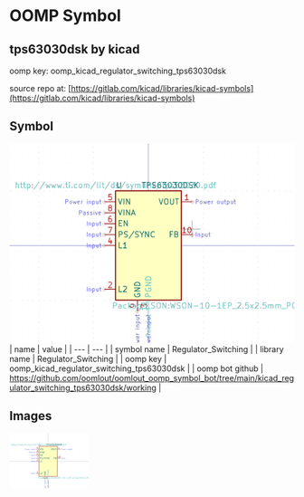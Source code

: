 # OOMP Symbol  
## tps63030dsk  by kicad  
  
oomp key: oomp_kicad_regulator_switching_tps63030dsk  
  
source repo at: [https://gitlab.com/kicad/libraries/kicad-symbols](https://gitlab.com/kicad/libraries/kicad-symbols)  
## Symbol  
  
[![working.png](working_600.png)](working.png)  
| name | value | 
| --- | --- | 
| symbol name | Regulator_Switching | 
| library name | Regulator_Switching | 
| oomp key | oomp_kicad_regulator_switching_tps63030dsk | 
| oomp bot github | https://github.com/oomlout/oomlout_oomp_symbol_bot/tree/main/kicad_regulator_switching_tps63030dsk/working | 
## Images  
  
[![working.png](working_140.png)](working.png)  
